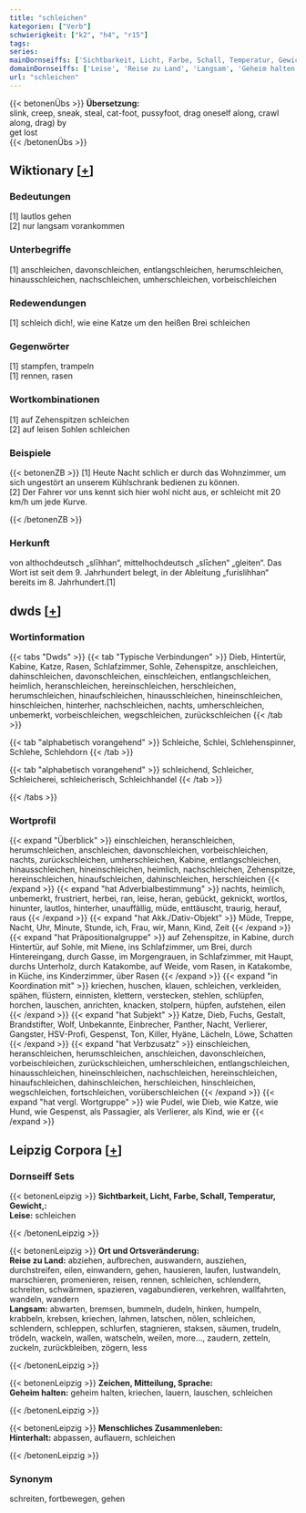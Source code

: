 ```yaml
---
title: "schleichen"
kategorien: ["Verb"]
schwierigkeit: ["k2", "h4", "r15"]
tags:
series:
mainDornseiffs: ['Sichtbarkeit, Licht, Farbe, Schall, Temperatur, Gewicht,', 'Ort und Ortsveränderung', 'Zeichen, Mitteilung, Sprache', 'Menschliches Zusammenleben']
domainDornseiffs: ['Leise', 'Reise zu Land', 'Langsam', 'Geheim halten', 'Hinterhalt']
url: "schleichen"
---
```


{{< betonenÜbs >}}
**Übersetzung:**  
slink, creep, sneak, steal, cat-foot, pussyfoot, drag oneself along, crawl along, drag) by  
get lost  
{{< /betonenÜbs >}}

## Wiktionary [[+](https://de.wiktionary.org/wiki/schleichen)]

### Bedeutungen
[1] lautlos gehen  
[2] nur langsam vorankommen  

### Unterbegriffe
[1] anschleichen, davonschleichen, entlangschleichen, herumschleichen, hinausschleichen, nachschleichen, umherschleichen, vorbeischleichen  

### Redewendungen
[1] schleich dich!, wie eine Katze um den heißen Brei schleichen  

### Gegenwörter
[1] stampfen, trampeln  
[1] rennen, rasen  

### Wortkombinationen
[1] auf Zehenspitzen schleichen  
[2] auf leisen Sohlen schleichen  

### Beispiele
{{< betonenZB >}}
[1] Heute Nacht schlich er durch das Wohnzimmer, um sich ungestört an unserem Kühlschrank bedienen zu können.  
[2] Der Fahrer vor uns kennt sich hier wohl nicht aus, er schleicht mit 20 km/h um jede Kurve.  

{{< /betonenZB >}}
### Herkunft
von althochdeutsch „slīhhan“, mittelhochdeutsch „slīchen“ „gleiten“. Das Wort ist seit dem 9. Jahrhundert belegt, in der Ableitung „furislihhan“ bereits im 8. Jahrhundert.[1]  



## dwds [[+](https://www.dwds.de/wb/schleichen)]

### Wortinformation
{{< tabs "Dwds" >}}
{{< tab "Typische Verbindungen" >}}
Dieb, Hintertür, Kabine, Katze, Rasen, Schlafzimmer, Sohle, Zehenspitze, anschleichen, dahinschleichen, davonschleichen, einschleichen, entlangschleichen, heimlich, heranschleichen, hereinschleichen, herschleichen, herumschleichen, hinaufschleichen, hinausschleichen, hineinschleichen, hinschleichen, hinterher, nachschleichen, nachts, umherschleichen, unbemerkt, vorbeischleichen, wegschleichen, zurückschleichen
{{< /tab >}}

{{< tab "alphabetisch vorangehend" >}}
Schleiche, Schlei, Schlehenspinner, Schlehe, Schlehdorn
{{< /tab >}}

{{< tab "alphabetisch vorangehend" >}}
schleichend, Schleicher, Schleicherei, schleicherisch, Schleichhandel
{{< /tab >}}

{{< /tabs >}}

### Wortprofil
{{< expand "Überblick" >}} einschleichen, heranschleichen, herumschleichen, anschleichen, davonschleichen, vorbeischleichen, nachts, zurückschleichen, umherschleichen, Kabine, entlangschleichen, hinausschleichen, hineinschleichen, heimlich, nachschleichen, Zehenspitze, hereinschleichen, hinaufschleichen, dahinschleichen, herschleichen {{< /expand >}}
{{< expand "hat Adverbialbestimmung" >}} nachts, heimlich, unbemerkt, frustriert, herbei, ran, leise, heran, gebückt, geknickt, wortlos, hinunter, lautlos, hinterher, unauffällig, müde, enttäuscht, traurig, herauf, raus {{< /expand >}}
{{< expand "hat Akk./Dativ-Objekt" >}} Müde, Treppe, Nacht, Uhr, Minute, Stunde, ich, Frau, wir, Mann, Kind, Zeit {{< /expand >}}
{{< expand "hat Präpositionalgruppe" >}} auf Zehenspitze, in Kabine, durch Hintertür, auf Sohle, mit Miene, ins Schlafzimmer, um Brei, durch Hintereingang, durch Gasse, im Morgengrauen, in Schlafzimmer, mit Haupt, durchs Unterholz, durch Katakombe, auf Weide, vom Rasen, in Katakombe, in Küche, ins Kinderzimmer, über Rasen {{< /expand >}}
{{< expand "in Koordination mit" >}} kriechen, huschen, klauen, schleichen, verkleiden, spähen, flüstern, einnisten, klettern, verstecken, stehlen, schlüpfen, horchen, lauschen, anrichten, knacken, stolpern, hüpfen, aufstehen, eilen {{< /expand >}}
{{< expand "hat Subjekt" >}} Katze, Dieb, Fuchs, Gestalt, Brandstifter, Wolf, Unbekannte, Einbrecher, Panther, Nacht, Verlierer, Gangster, HSV-Profi, Gespenst, Ton, Killer, Hyäne, Lächeln, Löwe, Schatten {{< /expand >}}
{{< expand "hat Verbzusatz" >}} einschleichen, heranschleichen, herumschleichen, anschleichen, davonschleichen, vorbeischleichen, zurückschleichen, umherschleichen, entlangschleichen, hinausschleichen, hineinschleichen, nachschleichen, hereinschleichen, hinaufschleichen, dahinschleichen, herschleichen, hinschleichen, wegschleichen, fortschleichen, vorüberschleichen {{< /expand >}}
{{< expand "hat vergl. Wortgruppe" >}} wie Pudel, wie Dieb, wie Katze, wie Hund, wie Gespenst, als Passagier, als Verlierer, als Kind, wie er {{< /expand >}}

## Leipzig Corpora [[+](https://corpora.uni-leipzig.de/en/res?word=schleichen&corpusId=deu_newscrawl-public_2018)]

### Dornseiff Sets
{{< betonenLeipzig >}}
**Sichtbarkeit, Licht, Farbe, Schall, Temperatur, Gewicht,:**  
**Leise:** schleichen  

{{< /betonenLeipzig >}}


{{< betonenLeipzig >}}
**Ort und Ortsveränderung:**  
**Reise zu Land:** abziehen, aufbrechen, auswandern, ausziehen, durchstreifen, eilen, einwandern, gehen, hausieren, laufen, lustwandeln, marschieren, promenieren, reisen, rennen, schleichen, schlendern, schreiten, schwärmen, spazieren, vagabundieren, verkehren, wallfahrten, wandeln, wandern  
**Langsam:** abwarten, bremsen, bummeln, dudeln, hinken, humpeln, krabbeln, krebsen, kriechen, lahmen, latschen, nölen, schleichen, schlendern, schleppen, schlurfen, stagnieren, staksen, säumen, trudeln, trödeln, wackeln, wallen, watscheln, weilen, more..., zaudern, zetteln, zuckeln, zurückbleiben, zögern, less  

{{< /betonenLeipzig >}}


{{< betonenLeipzig >}}
**Zeichen, Mitteilung, Sprache:**  
**Geheim halten:** geheim halten, kriechen, lauern, lauschen, schleichen  

{{< /betonenLeipzig >}}


{{< betonenLeipzig >}}
**Menschliches Zusammenleben:**  
**Hinterhalt:** abpassen, auflauern, schleichen  

{{< /betonenLeipzig >}}

### Synonym
schreiten, fortbewegen, gehen

